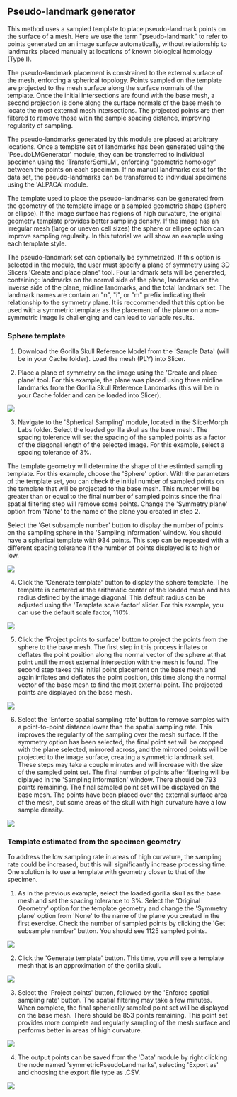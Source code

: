 ## Pseudo-landmark generator

This method uses a sampled template to place pseudo-landmark points on the surface of a mesh. Here we use the term "pseudo-landmark" to refer to points generated on an image surface automatically, without relationship to landmarks placed manually at locations of known biological homology (Type I). 

The pseudo-landmark placement is constrained to the external surface of the mesh, enforcing a spherical topology. Points sampled on the template are projected to the mesh surface along the surface normals of the template. Once the initial intersections are found with the base mesh, a second projection is done along the surface normals of the base mesh to locate the most external mesh intersections. The projected points are then filtered to remove those witin the sample spacing distance, improving regularity of sampling. 

The pseudo-landmarks generated by this module are placed at arbitrary locations. Once a template set of landmarks has been generated using the 'PseudoLMGenerator' module, they can be transferred to individual specimen using the 'TransferSemiLM', enforcing "geometric homology" between the points on each specimen. If no manual landmarks exist for the data set, the pseudo-landmarks can be transferred to individual specimens using the 'ALPACA' module.

The template used to place the pseudo-landmarks can be generated from the geometry of the template image or a sampled geometric shape (sphere or ellipse). If the image surface has regions of high curvature, the original geometry template provides better sampling density. If the image has an irregular mesh (large or uneven cell sizes) the sphere or ellipse option can improve sampling regularity. In this tutorial we will show an example using each template style. 

The pseudo-landmark set can optionally be symmetrized. If this option is selected in the module, the user must specify a plane of symmetry using 3D Slicers 'Create and place plane' tool. Four landmark sets will be generated, containing: landmarks on the normal side of the plane, landmarks on the inverse side of the plane, midline landmarks, and the total landmark set. The landmark names are contain an "n", "i", or "m" prefix indicating their relationship to the symmetry plane. It is reccommended that this option be used with a symmetric template as the placement of the plane on a non-symmetric image is challenging and can lead to variable results.

### Sphere template
1. Download the Gorilla Skull Reference Model from the 'Sample Data' (will be in your Cache folder). Load the mesh (PLY) into Slicer.

2. Place a plane of symmetry on the image using the 'Create and place plane' tool. For this example, the plane was placed using three midline landmarks from the Gorilla Skull Reference Landmarks (this will be in your Cache folder and can be loaded into Slicer).

<img src="./Picture1.png">

3. Navigate to the 'Spherical Sampling' module, located in the SlicerMorph Labs folder. Select the loaded gorilla skull as the base mesh. The spacing tolerence will set the spacing of the sampled points as a factor of the diagonal length of the selected image. For this example, select a spacing tolerance of 3%. 

The template geometry will determine the shape of the estimted sampling template. For this example, choose the 'Sphere' option. With the parameters of the template set, you can check the initial number of sampled points on the template that will be projected to the base mesh. This number will be greater than or equal to the final number of sampled points since the final spatial filtering step will remove some points. Change the 'Symmetry plane' option from 'None' to the name of the plane you created in step 2.

Select the 'Get subsample number' button to display the number of points on the sampling sphere in the 'Sampling Information' window. You should have a spherical template with 934 points. This step can be repeated with a different spacing tolerance if the number of points displayed is to high or low.

<img src="./Picture2.png">

4. Click the 'Generate template' button to display the sphere template. The template is centered at the arithmatic center of the loaded mesh and has radius defined by the image diagonal. This default radius can be adjusted using the 'Template scale factor' slider. For this example, you can use the default scale factor, 110%.

<img src="./Picture3.png">

5. Click the 'Project points to surface' button to project the points from the sphere to the base mesh. The first step in this process inflates or deflates the point position along the normal vector of the sphere at that point until the most external intersection with the mesh is found. The second step takes this initial point placement on the base mesh and again inflates and deflates the point position, this time along the normal vector of the base mesh to find the most external point. The projected points are displayed on the base mesh.

<img src="./Picture4.png">

6. Select the 'Enforce spatial sampling rate' button to remove samples with a point-to-point distance lower than the spatial sampling rate. This improves the regularity of the sampling over the mesh surface. If the symmetry option has been selected, the final point set will be cropped with the plane selected, mirrored across, and the mirrored points will be projected to the image surface, creating a symmetric landmark set. These steps may take a couple minutes and will increase with the size of the sampled point set. The final number of points after filtering will be diplayed in the 'Sampling Information' window. There should be 793 points remaining.  The final sampled point set will be displayed on the base mesh. The points have been placed over the external surface area of the mesh, but some areas of the skull with high curvature have a low sample density.

<img src="./Picture5.png">

### Template estimated from the specimen geometry
To address the low sampling rate in areas of high curvature, the sampling rate could be increased, but this will significantly increase processing time. One solution is to use a template with geometry closer to that of the specimen. 

1. As in the previous example, select the loaded gorilla skull as the base mesh and set the spacing tolerance to 3%. Select the 'Original Geometry' option for the template geometry and change the 'Symmetry plane' option from 'None' to the name of the plane you created in the first exercise. Check the number of sampled points by clicking the 'Get subsample number' button. You should see 1125 sampled points.

<img src="./Picture6.png">

2. Click the 'Generate template' button. This time, you will see a template mesh that is an approximation of the gorilla skull.

<img src="./Picture7.png">

3. Select the 'Project points' button, followed by the 'Enforce spatial sampling rate' button. The spatial filtering may take a few minutes. When complete, the final spherically sampled point set will be displayed on the base mesh. There should be 853 points remaining. This point set provides more complete and regularly sampling of the mesh surface and performs better in areas of high curvature. 

<img src="./Picture8.png">

4. The output points can be saved from the 'Data' module by right clicking the node named 'symmetricPseudoLandmarks', selecting 'Export as' and choosing the export file type as .CSV.

<img src="./Picture9.png">

